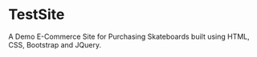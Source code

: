 # TestSite
A Demo E-Commerce Site for Purchasing Skateboards built using HTML, CSS, Bootstrap and JQuery.
